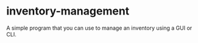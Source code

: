 # inventory-management

A simple program that you can use to manage an inventory using a GUI or CLI.